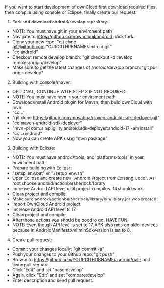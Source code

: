   
  If you want to start development of ownCloud first download required files, then compile using console or Eclipse, finally create pull request:
  
  1. Fork and download android/develop repository:

  -  NOTE: You must have git in your enviroment path
  -  Navigate to https://github.com/owncloud/android, click fork.
  -  Clone your new repo: "git clone git@github.com:YOURGITHUBNAME/android.git"
  -  "cd android"
  -  Checkout remote develop branch: "git checkout -b develop remotes/origin/develop"
  -  Make sure to get the latest changes of android/develop branch: "git pull origin develop"

  2. Building with console/maven:

  -  OPTIONAL, CONTINUE WITH STEP 3 IF NOT REQUIRED!
  -  NOTE: You must have mvn in your enviroment path
  -  Download/install Android plugin for Maven, then build ownCloud with mvn:
  -  "cd .."
  -  "git clone https://github.com/mosabua/maven-android-sdk-deployer.git"
  -  "cd maven-android-sdk-deployer"
  -  "mvn -pl com.simpligility.android.sdk-deployer:android-17 -am install"
  -  "cd ../android"
  -  Now you can create APK using "mvn package"

  3. Building with Eclipse:

  -  NOTE: You must have android/tools, and 'platforms-tools' in your enviroment path
  -  Prepare building with Eclipse:
  -  "setup_env.bat" or "./setup_env.sh"
  -  Open Eclipse and create new "Android Project from Existing Code". As root choose android/actionbarsherlock/library
  -  Increase Android API level until project compiles. 14 should work. 
  -  Clean project and compile.
  -  Make sure android/actionbarsherlock/library/bin/library.jar was created!
  -  Import OwnCloud Android project.
  -  Increase Android API level to 17.
  -  Clean project and compile.
  -  After those actions you should be good to go. HAVE FUN!
  -  NOTE: Even though API level is set to 17, APK also runs on older devices because in AndroidManifest.xml minSdkVersion is set to 8.

  4. Create pull request:
  
  -  Commit your changes locally: "git commit -a"
  -  Push your changes to your Github repo: "git push"
  -  Browse to https://github.com/YOURGITHUBNAME/android/pulls and issue pull request
  -  Click "Edit" and set "base:develop"
  -  Again, click "Edit" and set "compare:develop"
  -  Enter description and send pull request.





